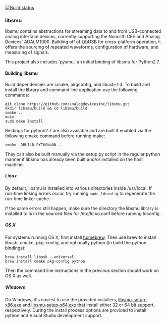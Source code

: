 [![Build status](https://ci.appveyor.com/api/projects/status/p30uj8rqulrxsqvs/branch/master?svg=true)](https://ci.appveyor.com/project/analogdevicesinc/libsmu/branch/master)

### libsmu

libsmu contains abstractions for streaming data to and from USB-connected
analog interface devices, currently supporting the Nonolith CEE and Analog
Devices' ADALM1000. Building off of LibUSB for cross-platform operation, it
offers the sourcing of repeated waveforms, configuration of hardware, and
measuring of signals.

This project also includes 'pysmu,' an initial binding of libsmu for Python2.7.

#### Building libsmu

Build dependencies are cmake, pkgconfig, and libusb-1.0. To build and install
the library and command line application use the following commands:

```
git clone https://github.com/analogdevicesinc/libsmu.git
mkdir libsmu/build && cd libsmu/build
cmake ..
make
sudo make install
```

Bindings for python2.7 are also available and are built if enabled via the
following cmake command before running make:

```
cmake -DBUILD_PYTHON=ON ..
```

They can also be built manually via the setup.py script in the regular python
manner if libsmu has already been built and/or installed on the host machine.

##### Linux

By default, libsmu is installed into various directories inside /usr/local. If
run-time linking errors occur, try running `sudo ldconfig` to regenerate the
run-time linker cache.

If the same errors still happen, make sure the directory the libsmu library is
installed to is in the sourced files for /etc/ld.so.conf before running
ldconfig.

##### OS X

For systems running OS X, first install [homebrew](http://brew.sh). Then use
brew to install libusb, cmake, pkg-config, and optionally python (to build the
python bindings):

```
brew install libusb --universal
brew install cmake pkg-config python
```

Then the command line instructions in the previous section should work on OS X
as well.

##### Windows

On Windows, it's easiest to use the provided installers,
[libsmu-setup-x86.exe](https://ci.appveyor.com/api/projects/analogdevicesinc/libsmu/artifacts/libsmu-setup-x86.exe?branch=master&job=Configuration%3A%20Release) and
[libsmu-setup-x64.exe](https://ci.appveyor.com/api/projects/analogdevicesinc/libsmu/artifacts/libsmu-setup-x64.exe?branch=master&job=Configuration%3A%20Release)
that install either 32 or 64 bit support, respectively. During the
install process options are provided to install python and Visual Studio
development support.
